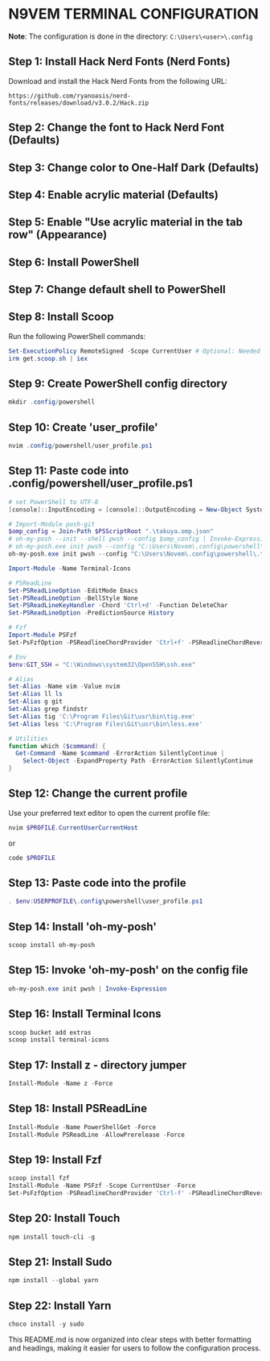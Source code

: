 # N9VEM TERMINAL CONFIGURATION

**Note**: The configuration is done in the directory: `C:\Users\<user>\.config`

## Step 1: Install Hack Nerd Fonts (Nerd Fonts)

Download and install the Hack Nerd Fonts from the following URL:

```
https://github.com/ryanoasis/nerd-fonts/releases/download/v3.0.2/Hack.zip
```

## Step 2: Change the font to Hack Nerd Font (Defaults)

## Step 3: Change color to One-Half Dark (Defaults)

## Step 4: Enable acrylic material (Defaults)

## Step 5: Enable "Use acrylic material in the tab row" (Appearance)

## Step 6: Install PowerShell

## Step 7: Change default shell to PowerShell

## Step 8: Install Scoop

Run the following PowerShell commands:

```PowerShell
Set-ExecutionPolicy RemoteSigned -Scope CurrentUser # Optional: Needed to run a remote script the first time
irm get.scoop.sh | iex
```

## Step 9: Create PowerShell config directory

```PowerShell
mkdir .config/powershell
```

## Step 10: Create 'user_profile'

```PowerShell
nvim .config/powershell/user_profile.ps1
```

## Step 11: Paste code into .config/powershell/user_profile.ps1

```PowerShell
# set PowerShell to UTF-8
[console]::InputEncoding = [console]::OutputEncoding = New-Object System.Text.UTF8Encoding

# Import-Module posh-git
$omp_config = Join-Path $PSScriptRoot ".\takuya.omp.json"
# oh-my-posh --init --shell pwsh --config $omp_config | Invoke-Expression
# oh-my-posh.exe init pwsh --config "C:\Users\Novem\.config\powershell\.themes\bubblesextra.omp.json" | Invoke-Expression
oh-my-posh.exe init pwsh --config "C:\Users\Novem\.config\powershell\.themes\bubblesline.omp.json" | Invoke-Expression

Import-Module -Name Terminal-Icons

# PSReadLine
Set-PSReadLineOption -EditMode Emacs
Set-PSReadLineOption -BellStyle None
Set-PSReadLineKeyHandler -Chord 'Ctrl+d' -Function DeleteChar
Set-PSReadLineOption -PredictionSource History

# Fzf
Import-Module PSFzf
Set-PsFzfOption -PSReadlineChordProvider 'Ctrl+f' -PSReadlineChordReverseHistory 'Ctrl+r'

# Env
$env:GIT_SSH = "C:\Windows\system32\OpenSSH\ssh.exe"

# Alias
Set-Alias -Name vim -Value nvim
Set-Alias ll ls
Set-Alias g git
Set-Alias grep findstr
Set-Alias tig 'C:\Program Files\Git\usr\bin\tig.exe'
Set-Alias less 'C:\Program Files\Git\usr\bin\less.exe'

# Utilities
function which ($command) {
  Get-Command -Name $command -ErrorAction SilentlyContinue |
    Select-Object -ExpandProperty Path -ErrorAction SilentlyContinue
}
```

## Step 12: Change the current profile

Use your preferred text editor to open the current profile file:

```PowerShell
nvim $PROFILE.CurrentUserCurrentHost
```

or

```PowerShell
code $PROFILE
```

## Step 13: Paste code into the profile

```PowerShell
. $env:USERPROFILE\.config\powershell\user_profile.ps1
```

## Step 14: Install 'oh-my-posh'

```PowerShell
scoop install oh-my-posh
```

## Step 15: Invoke 'oh-my-posh' on the config file

```PowerShell
oh-my-posh.exe init pwsh | Invoke-Expression
```

## Step 16: Install Terminal Icons

```PowerShell
scoop bucket add extras
scoop install terminal-icons
```

## Step 17: Install z - directory jumper

```PowerShell
Install-Module -Name z -Force
```

## Step 18: Install PSReadLine

```PowerShell
Install-Module -Name PowerShellGet -Force
Install-Module PSReadLine -AllowPrerelease -Force
```

## Step 19: Install Fzf

```PowerShell
scoop install fzf
Install-Module -Name PSFzf -Scope CurrentUser -Force
Set-PsFzfOption -PSReadlineChordProvider 'Ctrl-f' -PSReadlineChordReverseHistory 'Ctrl+r'
```

## Step 20: Install Touch

```PowerShell
npm install touch-cli -g
```

## Step 21: Install Sudo

```PowerShell
npm install --global yarn
```

## Step 22: Install Yarn

```PowerShell
choco install -y sudo
```

This README.md is now organized into clear steps with better formatting and headings, making it easier for users to follow the configuration process.
